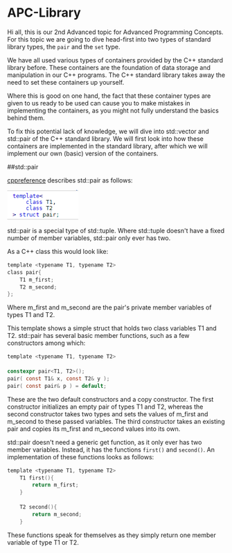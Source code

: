 # APC-Library

Hi all, this is our 2nd Advanced topic for Advanced Programming Concepts. For this topic we are going to dive head-first into two types of standard library types, the `pair` and the `set` type.

We have all used various types of containers provided by the C++ standard library before. These containers are the foundation of data storage and manipulation in our C++ programs.
The C++ standard library takes away the need to set these containers up yourself.

Where this is good on one hand, the fact that these container types are given to us ready to be used can cause you to make mistakes in implementing the containers, as you might not fully understand the basics behind them.

To fix this potential lack of knowledge, we will dive into std::vector and std::pair of the C++ standard library.
We will first look into how these containers are implemented in the standard library, after which we will implement our own (basic) version of the containers.

##std::pair


[cppreference](https://en.cppreference.com/w/cpp/utility/pair) describes std::pair as follows:

![img.png](Imgs/cppreference_pair.png)

std::pair is a special type of std::tuple. Where std::tuple doesn't have a fixed number of member variables, std::pair only ever has two.

As a C++ class this would look like:

```c
template <typename T1, typename T2>
class pair{
    T1 m_first;
    T2 m_second;
};
```
Where m_first and m_second are the pair's private member variables of types T1 and T2.

This template shows a simple struct that holds two class variables T1 and T2. std::pair has several basic member functions, such as a few constructors among which:
```c
template <typename T1, typename T2>

constexpr pair<T1, T2>();
pair( const T1& x, const T2& y );
pair( const pair& p ) = default;
```
These are the two default constructors and a copy constructor. The first constructor initializes an empty pair of types T1 and T2, whereas the second constructor takes two types and sets the values of m_first and m_second to these passed variables.
The third constructor takes an existing pair and copies its m_first and m_second values into its own.

std::pair doesn't need a generic get function, as it only ever has two member variables. Instead, it has the functions `first()` and `second()`.
An implementation of these functions looks as follows:

```c
template <typename T1, typename T2>
    T1 first(){
        return m_first;
    }
    
    T2 second(){
        return m_second;
    }
```

These functions speak for themselves as they simply return one member variable of type T1 or T2.